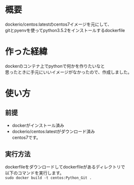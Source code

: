 # 概要
dockerio/centos:latestのcentos7イメージを元にして、  
gitとpyenvを使ってpython3.5.2をインストールするdockerfile

# 作った経緯
dockerのコンテナ上でpythonで何かを作りたいなと  
思ったときに手元にいいイメージがなかったので、作成しました。  

# 使い方
## 前提
- dockerがインストール済み
- dockerio/centos:latestがダウンロード済み  
centos7です。  
## 実行方法
dockerfileをダウンロードしてdockerfileがあるディレクトリで  
以下のコマンドを実行します。  
`sudo docker build -t centos:Python_Git .`
